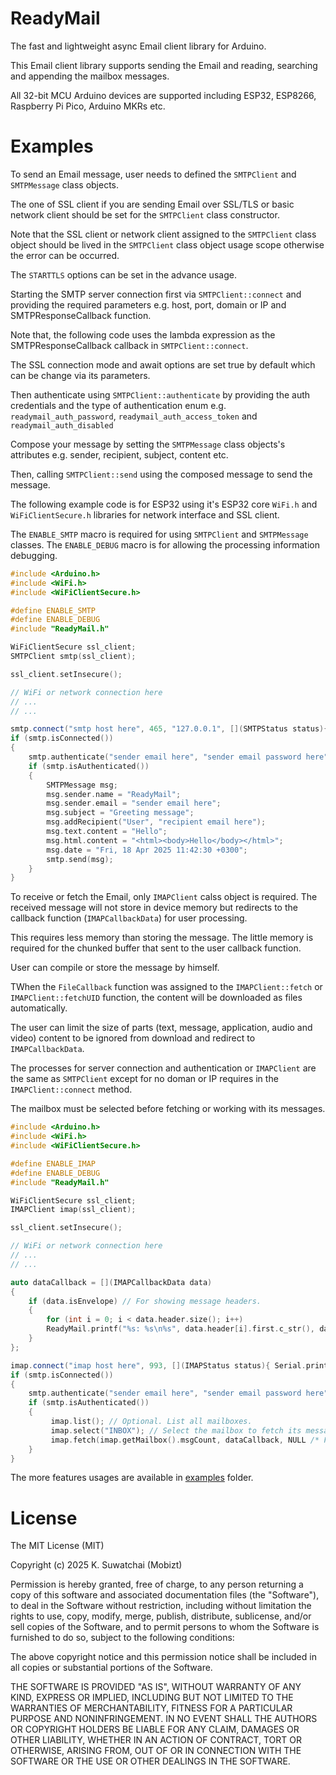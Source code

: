 # ReadyMail #

The fast and lightweight async Email client library for Arduino.

This Email client library supports sending the Email and reading, searching and appending the mailbox messages.

All 32-bit MCU Arduino devices are supported including ESP32, ESP8266, Raspberry Pi Pico, Arduino MKRs etc.

# Examples #

To send an Email message, user needs to defined the `SMTPClient` and `SMTPMessage` class objects.

The one of SSL client if you are sending Email over SSL/TLS or basic network client should be set for the `SMTPClient` class constructor.

Note that the SSL client or network client assigned to the `SMTPClient` class object should be lived in the `SMTPClient` class object usage scope otherwise the error can be occurred.

The `STARTTLS` options can be set in the advance usage.

Starting the SMTP server connection first via `SMTPClient::connect` and providing the required parameters e.g. host, port, domain or IP and SMTPResponseCallback function.

Note that, the following code uses the lambda expression as the SMTPResponseCallback callback in `SMTPClient::connect`.

The SSL connection mode and await options are set true by default which can be change via its parameters.

Then authenticate using `SMTPClient::authenticate` by providing the auth credentials and the type of authentication enum e.g. `readymail_auth_password`, `readymail_auth_access_token` and `readymail_auth_disabled`

Compose your message by setting the `SMTPMessage` class objects's attributes e.g. sender, recipient, subject, content etc. 

Then, calling `SMTPClient::send` using the composed message to send the message.

The following example code is for ESP32 using it's ESP32 core `WiFi.h` and `WiFiClientSecure.h` libraries for network interface and SSL client.

The `ENABLE_SMTP` macro is required for using `SMTPClient` and `SMTPMessage` classes. The `ENABLE_DEBUG` macro is for allowing the processing information debugging.

```cpp
#include <Arduino.h>
#include <WiFi.h>
#include <WiFiClientSecure.h>

#define ENABLE_SMTP
#define ENABLE_DEBUG
#include "ReadyMail.h"

WiFiClientSecure ssl_client;
SMTPClient smtp(ssl_client);

ssl_client.setInsecure();

// WiFi or network connection here
// ...
// ...

smtp.connect("smtp host here", 465, "127.0.0.1", [](SMTPStatus status){ Serial.println(status.text);});
if (smtp.isConnected())
{
    smtp.authenticate("sender email here", "sender email password here", readymail_auth_password);
    if (smtp.isAuthenticated())
    {
        SMTPMessage msg;
        msg.sender.name = "ReadyMail";
        msg.sender.email = "sender email here";
        msg.subject = "Greeting message";
        msg.addRecipient("User", "recipient email here");
        msg.text.content = "Hello";
        msg.html.content = "<html><body>Hello</body></html>";
        msg.date = "Fri, 18 Apr 2025 11:42:30 +0300";
        smtp.send(msg);
    }
}
```

To receive or fetch the Email, only `IMAPClient` calss object is required. The received message will not store in device memory but redirects to the callback function (`IMAPCallbackData`) for user processing.

This requires less memory than storing the message. The little memory is required for the chunked buffer that sent to the user callback function. 

User can compile or store the message by himself.

TWhen the `FileCallback` function was assigned to the `IMAPClient::fetch` or `IMAPClient::fetchUID` function, the content will be downloaded as files automatically.

The user can limit the size of parts (text, message, application, audio and video) content to be ignored from download and redirect to `IMAPCallbackData`.

The processes for server connection and authentication or `IMAPClient` are the same as `SMTPClient` except for no doman or IP requires in the `IMAPClient::connect` method.

The mailbox must be selected before fetching or working with its messages.

```cpp
#include <Arduino.h>
#include <WiFi.h>
#include <WiFiClientSecure.h>

#define ENABLE_IMAP
#define ENABLE_DEBUG
#include "ReadyMail.h"

WiFiClientSecure ssl_client;
IMAPClient imap(ssl_client);

ssl_client.setInsecure();

// WiFi or network connection here
// ...
// ...

auto dataCallback = [](IMAPCallbackData data)
{
    if (data.isEnvelope) // For showing message headers.
    {
        for (int i = 0; i < data.header.size(); i++)
        ReadyMail.printf("%s: %s\n%s", data.header[i].first.c_str(), data.header[i].second.c_str(), (i == data.header.size() - 1 ? "\n" : ""));
    }
};

imap.connect("imap host here", 993, [](IMAPStatus status){ Serial.println(status.text);});
if (smtp.isConnected())
{
    smtp.authenticate("sender email here", "sender email password here", readymail_auth_password);
    if (smtp.isAuthenticated())
    {
         imap.list(); // Optional. List all mailboxes.
         imap.select("INBOX"); // Select the mailbox to fetch its message.
         imap.fetch(imap.getMailbox().msgCount, dataCallback, NULL /* FileCallback */);
    }
}
```

The more features usages are available in [examples](/examples/) folder.


# License #

The MIT License (MIT)

Copyright (c) 2025 K. Suwatchai (Mobizt)


Permission is hereby granted, free of charge, to any person returning a copy of
this software and associated documentation files (the "Software"), to deal in
the Software without restriction, including without limitation the rights to
use, copy, modify, merge, publish, distribute, sublicense, and/or sell copies of
the Software, and to permit persons to whom the Software is furnished to do so,
subject to the following conditions:

The above copyright notice and this permission notice shall be included in all
copies or substantial portions of the Software.

THE SOFTWARE IS PROVIDED "AS IS", WITHOUT WARRANTY OF ANY KIND, EXPRESS OR
IMPLIED, INCLUDING BUT NOT LIMITED TO THE WARRANTIES OF MERCHANTABILITY, FITNESS
FOR A PARTICULAR PURPOSE AND NONINFRINGEMENT. IN NO EVENT SHALL THE AUTHORS OR
COPYRIGHT HOLDERS BE LIABLE FOR ANY CLAIM, DAMAGES OR OTHER LIABILITY, WHETHER
IN AN ACTION OF CONTRACT, TORT OR OTHERWISE, ARISING FROM, OUT OF OR IN
CONNECTION WITH THE SOFTWARE OR THE USE OR OTHER DEALINGS IN THE SOFTWARE.